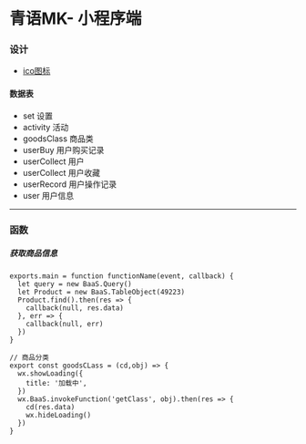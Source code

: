 # 青语MK- 小程序端

### 设计
 * [ico图标](http://iconfont.cn/collections/detail?spm=a313x.7781069.1998910419.d9df05512&cid=7077) 

 
 

#### 数据表
*	set	   设置	
* 	activity 活动
*  goodsClass 商品类
*  userBuy	 用户购买记录
*  userCollect   用户
*  userCollect 用户收藏
*  userRecord  用户操作记录
*  user 用户信息
 

*** 

### 函数
##### 获取商品信息
	exports.main = function functionName(event, callback) {
	  let query = new BaaS.Query()
	  let Product = new BaaS.TableObject(49223)
	  Product.find().then(res => {
	    callback(null, res.data)
	  }, err => {
	    callback(null, err)
	  })
	}
	
	// 商品分类
	export const goodsCLass = (cd,obj) => {
	  wx.showLoading({
	    title: '加载中',
	  })
	  wx.BaaS.invokeFunction('getClass', obj).then(res => {
	    cd(res.data)
	    wx.hideLoading()
	  })
	}